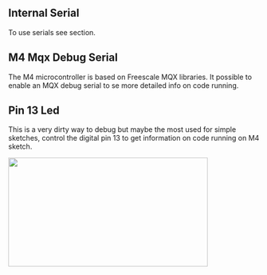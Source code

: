 ## Internal Serial
To use serials see section.

## M4 Mqx Debug Serial
The M4 microcontroller is based on Freescale MQX libraries.
It possible to enable an MQX debug serial to se more detailed info on code running.

## Pin 13 Led
This is a very dirty way to debug but maybe the most used for simple sketches, control the digital pin 13 to get information on code running on M4 sketch.

<img style="width:400px; height:218px" src="../img/gionji/DOCS_08_leds.PNG">
